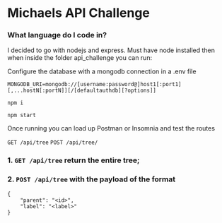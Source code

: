 
# Michaels API Challenge

### What language do I code in?
I decided to go with nodejs and express. 
Must have node installed then when inside the folder api_challenge you can run: 

Configure the database with a mongodb connection in a .env file

```
MONGODB_URI=mongodb://[username:password@]host1[:port1][,...hostN[:portN]][/[defaultauthdb][?options]]
```

```
npm i
```


```
npm start
```
Once running you can load up Postman or Insomnia and test the routes 

`GET /api/tree`
`POST /api/tree/` 


### 1. `GET /api/tree` return the entire tree;

### 2. `POST /api/tree` with the payload of the format

```
{
    "parent": "<id>",
    "label": "<label>"
}
```